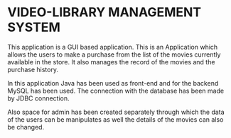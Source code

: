 # VIDEO-LIBRARY MANAGEMENT SYSTEM

This application is a GUI based application. This is an Application which allows the users to make a purchase from the list of the movies currently available in the store. It also manages the record of the movies and the purchase history.

In this application Java has been used as front-end and for the backend MySQL has been used. The connection with the database has been made by JDBC connection.

Also space for admin has been created separately through which the data of the users can be manipulates as well the details of the movies can also be changed.

